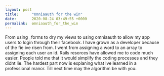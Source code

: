```yaml
---
layout: post
title:      "Omniaauth for the win"
date:       2020-08-24 03:49:55 +0000
permalink:  omniaauth_for_the_win
---
```



From using _forms to dry my views to using omniaauth to allow my app users to login through their facebook. I have grown as a developer because of the fie ive risen from. I went from assigning a word to an array to assigning each user an id. Rails resorces have allowed me to code much easier. People told me that it would simplify the coding processes and they didnt lie. The hardest part now is explaning what Ive learned in a professional manor. Till next time may the algorithm be with you.
